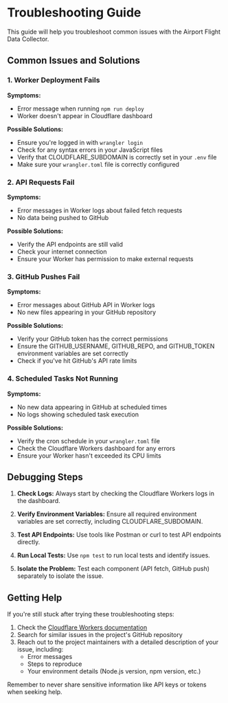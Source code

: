 # Troubleshooting Guide

This guide will help you troubleshoot common issues with the Airport Flight Data Collector.

## Common Issues and Solutions

### 1. Worker Deployment Fails

**Symptoms:**
- Error message when running `npm run deploy`
- Worker doesn't appear in Cloudflare dashboard

**Possible Solutions:**
- Ensure you're logged in with `wrangler login`
- Check for any syntax errors in your JavaScript files
- Verify that CLOUDFLARE_SUBDOMAIN is correctly set in your `.env` file
- Make sure your `wrangler.toml` file is correctly configured

### 2. API Requests Fail

**Symptoms:**
- Error messages in Worker logs about failed fetch requests
- No data being pushed to GitHub

**Possible Solutions:**
- Verify the API endpoints are still valid
- Check your internet connection
- Ensure your Worker has permission to make external requests

### 3. GitHub Pushes Fail

**Symptoms:**
- Error messages about GitHub API in Worker logs
- No new files appearing in your GitHub repository

**Possible Solutions:**
- Verify your GitHub token has the correct permissions
- Ensure the GITHUB_USERNAME, GITHUB_REPO, and GITHUB_TOKEN environment variables are set correctly
- Check if you've hit GitHub's API rate limits

### 4. Scheduled Tasks Not Running

**Symptoms:**
- No new data appearing in GitHub at scheduled times
- No logs showing scheduled task execution

**Possible Solutions:**
- Verify the cron schedule in your `wrangler.toml` file
- Check the Cloudflare Workers dashboard for any errors
- Ensure your Worker hasn't exceeded its CPU limits

## Debugging Steps

1. **Check Logs:**
   Always start by checking the Cloudflare Workers logs in the dashboard.

2. **Verify Environment Variables:**
   Ensure all required environment variables are set correctly, including CLOUDFLARE_SUBDOMAIN.

3. **Test API Endpoints:**
   Use tools like Postman or curl to test API endpoints directly.

4. **Run Local Tests:**
   Use `npm test` to run local tests and identify issues.

5. **Isolate the Problem:**
   Test each component (API fetch, GitHub push) separately to isolate the issue.

## Getting Help

If you're still stuck after trying these troubleshooting steps:

1. Check the [Cloudflare Workers documentation](https://developers.cloudflare.com/workers/)
2. Search for similar issues in the project's GitHub repository
3. Reach out to the project maintainers with a detailed description of your issue, including:
   - Error messages
   - Steps to reproduce
   - Your environment details (Node.js version, npm version, etc.)

Remember to never share sensitive information like API keys or tokens when seeking help.